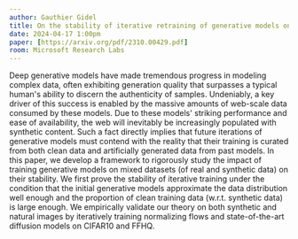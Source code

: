 ```yaml
---
author: Gauthier Gidel
title: On the stability of iterative retraining of generative models on their own data
date: 2024-04-17 1:00pm
paper: [https://arxiv.org/pdf/2310.00429.pdf]
room: Microsoft Research Labs
---
```


Deep generative models have made tremendous progress in modeling complex data, often exhibiting generation quality that surpasses a typical human's ability to discern the authenticity of samples. Undeniably, a key driver of this success is enabled by the massive amounts of web-scale data consumed by these models. Due to these models' striking performance and ease of availability, the web will inevitably be increasingly populated with synthetic content. Such a fact directly implies that future iterations of generative models must contend with the reality that their training is curated from both clean data and artificially generated data from past models. In this paper, we develop a framework to rigorously study the impact of training generative models on mixed datasets (of real and synthetic data) on their stability. We first prove the stability of iterative training under the condition that the initial generative models approximate the data distribution well enough and the proportion of clean training data (w.r.t. synthetic data) is large enough. We empirically validate our theory on both synthetic and natural images by iteratively training normalizing flows and state-of-the-art diffusion models on CIFAR10 and FFHQ.